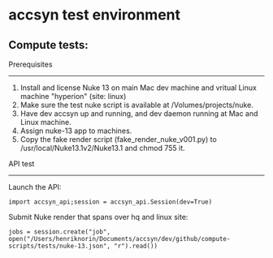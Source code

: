 accsyn test environment
=======================


Compute tests:
--------------


Prerequisites
**************

 1. Install and license Nuke 13 on main Mac dev machine and vritual Linux machine "hyperion" (site: linux)
 2. Make sure the test nuke script is available at /Volumes/projects/nuke.
 3. Have dev accsyn up and running, and dev daemon running at Mac and Linux machine.
 4. Assign nuke-13 app to machines.
 5. Copy the fake render script (fake_render_nuke_v001.py) to /usr/local/Nuke13.1v2/Nuke13.1 and chmod 755 it.
 

API test
********

Launch the API:
    
    import accsyn_api;session = accsyn_api.Session(dev=True)
    
Submit Nuke render that spans over hq and linux site:

    jobs = session.create("job", open("/Users/henriknorin/Documents/accsyn/dev/github/compute-scripts/tests/nuke-13.json", "r").read())
    

 

